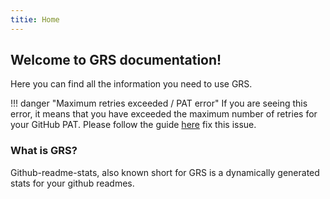 ```yaml
---
titie: Home
---
```


## Welcome to GRS documentation!

Here you can find all the information you need to use GRS.

!!! danger "Maximum retries exceeded / PAT error"
    If you are seeing this error, it means that you have exceeded the maximum number of retries for your GitHub PAT. Please follow the guide [here](common-issues/maximun-retries-exceeded/) fix this issue.
    
### What is GRS?
Github-readme-stats, also known short for GRS is a dynamically generated stats for your github readmes.





